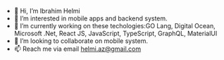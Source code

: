 - 👋 Hi, I’m Ibrahim Helmi
- 👀 I’m interested in mobile apps and backend system.
- 🌱 I’m currently working on these techologies:GO Lang, Digital Ocean, Microsoft .Net, React JS, JavaScript, TypeScript, GraphQL, MaterialUI
- 💞️ I’m looking to collaborate on mobile system.
- 📫 Reach me via email helmi.az@gmail.com

<!---
ihbaz80/ihbaz80 is a ✨ special ✨ repository because its `README.md` (this file) appears on your GitHub profile.
You can click the Preview link to take a look at your changes.
--->
